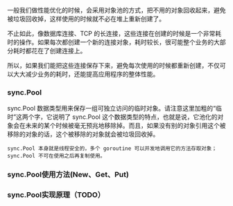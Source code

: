 一般我们做性能优化的时候，会采用对象池的方式，把不用的对象回收起来，避免被垃圾回收掉，这样使用的时候就不必在堆上重新创建了。

不止如此，像数据库连接、TCP 的长连接，这些连接在创建的时候是一个非常耗时的操作。如果每次都创建一个新的连接对象，耗时较长，很可能整个业务的大部分耗时都花在了创建连接上。

所以，如果我们能把这些连接保存下来，避免每次使用的时候都重新创建，不仅可以大大减少业务的耗时，还能提高应用程序的整体性能。

### sync.Pool

sync.Pool 数据类型用来保存一组可独立访问的临时对象。请注意这里加粗的“临时”这两个字，它说明了 sync.Pool 这个数据类型的特点，也就是说，它池化的对象会在未来的某个时候被毫无预兆地移除掉。而且，如果没有别的对象引用这个被移除的对象的话，这个被移除的对象就会被垃圾回收掉。

    sync.Pool 本身就是线程安全的，多个 goroutine 可以并发地调用它的方法存取对象；
    sync.Pool 不可在使用之后再复制使用。


### sync.Pool使用方法(New、Get、Put)



### sync.Pool实现原理（TODO）





